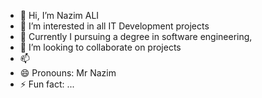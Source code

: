 - 👋 Hi, I’m Nazim ALI
- 👀 I’m interested in all IT Development projects 
- 🌱 Currently I pursuing a degree in software engineering,
- 💞️ I’m looking to collaborate on projects 
- 📫 
- 😄 Pronouns: Mr Nazim
- ⚡ Fun fact: ...

<!---
nsconsult/nsconsult is a ✨ special ✨ repository because its `README.md` (this file) appears on your GitHub profile.
You can click the Preview link to take a look at your changes.
--->
